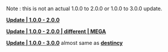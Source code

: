 
Note : this is not an actual 1.0.0 to 2.0.0 or 1.0.0 to 3.0.0 update.

**[Update | 1.0.0 - 2.0.0](https://autopatchcn.yuanshen.com/client_app/beta_update/hk4e_cn/1/game_1.0.0_2.0.0_diff_kxIBPbdY.zip)**

**[Update | 1.0.0 - 2.0.0 | different | MEGA](https://mega.nz/file/HAA00ArC#2KEdE8OVdtXFa06IVv86kpWIQbMn3APy-CcjGOWRoko)**

**[Update | 1.0.0 - 3.0.0](https://d2wztyirwsuyyo.cloudfront.net/tmp/pc_client/beta/update/bh3_global/2/game_1.0.0_3.0.0_diff_tAm7ELRb.zip)** almost same as **[destincy](https://github.com/kyou-nase/GI-Download-Library/blob/main/GenshinImpact_Beta/destincy.md)**
